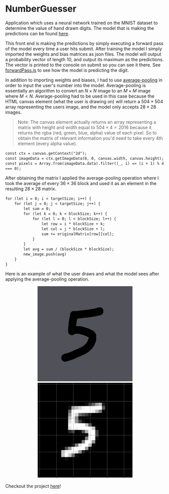 # NumberGuesser
Application which uses a neural network trained on the MNIST dataset to determine the value of hand drawn digits. The model that is making the predictions can be found [here](https://github.com/anshvijay28/NeuralNetwork). 

This front end is making the predictions by simply executing a forward pass of the model every time a user hits submit. After training the model I simply imported the weights and bias matrices as json files. The model will output a probability vector of length 10, and output its maximum as the predictions. The vector is printed to the console on submit so you can see it there. See [forwardPass.js](https://github.com/anshvijay28/number-guesser/blob/main/src/scripts/forwardPass.js) to see how the model is predicting the digit. 

In addition to importing weights and biases, I had to use [average-pooling](https://paperswithcode.com/method/average-pooling) in order to input the user's number into the model. Average-pooling is essentially an algorithm to convert an $N \times N$ image to an $M \times M$ image where $M < N$. Average-pooling had to be used in this case because the HTML canvas element (what the user is drawing on) will return a $504 \times 504$ array representing the users image, and the model only accepts $28 \times 28$ images. 

> Note: The canvas element actually returns an array representing a matrix with height and width equal to $504 \times 4 = 2016$ because it returns the rgba (red, green, blue, alpha) value of each pixel. So to obtain the matrix of relevant information you'd need to take every 4th element (every alpha value).
```
const ctx = canvas.getContext("2d");
const imageData = ctx.getImageData(0, 0, canvas.width, canvas.height);
const pixels = Array.from(imageData.data).filter((_, i) => (i + 1) % 4 === 0);
```
After obtaining the matrix I applied the average-pooling operation where I took the average of every $36 \times 36$ block and used it as an element in the resulting $28 \times 28$ matrix. 

```
for (let i = 0; i < targetSize; i++) {
    for (let j = 0; j < targetSize; j++) {
        let sum = 0;
        for (let k = 0; k < blockSize; k++) {
            for (let l = 0; l < blockSize; l++) {
                let row = i * blockSize + k;
                let col = j * blockSize + l;
                sum += originalMatrix[row][col];
            }
        }
        let avg = sum / (blockSize * blockSize);
        new_image.push(avg)
    }
}
```
Here is an example of what the user draws and what the model sees after applying the average-pooling operation. 


<p align="center">
    <img src="./src/pictures/user_view_5.png" alt="drawing" width="300" padding="30"/>
    <img src="./src/pictures/model_view_5.png" alt="drawing" width="300"/>
</p>



Checkout the project [here](https://number-guesser-efbea.web.app/)!